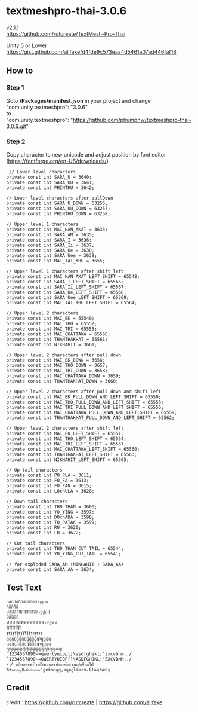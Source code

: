# textmeshpro-thai-3.0.6
v2.1.1<br>
https://github.com/rutcreate/TextMesh-Pro-Thai

Unity 5 or Lower<br>
https://gist.github.com/allfake/d4fde9c573eaa4d5461a07ad446faf18

## How to
### Step 1
Goto <b>/Packages/manifest.json</b> in your project and change<br>
"com.unity.textmeshpro": "3.0.6"<br>
to<br>
"com.unity.textmeshpro": "https://github.com/phumpnw/textmeshpro-thai-3.0.6.git"
### Step 2
Copy character to new unicode and adjust position by font editor (https://fontforge.org/en-US/downloads/)
```
 // Lower level characters 
private const int SARA_U = 3640;
private const int SARA_UU = 3641;
private const int PHINTHU = 3642;

// Lower level characters after pullDown
private const int SARA_U_DOWN = 63256;
private const int SARA_UU_DOWN = 63257;
private const int PHINTHU_DOWN = 63258;

// Upper level 1 characters
private const int MAI_HAN_AKAT = 3633;
private const int SARA_AM = 3635;
private const int SARA_I = 3636;
private const int SARA_Ii = 3637;
private const int SARA_Ue = 3638;
private const int SARA_Uee = 3639;
private const int MAI_TAI_KHU = 3655;

// Upper level 1 characters after shift left
private const int MAI_HAN_AKAT_LEFT_SHIFT = 65548;
private const int SARA_I_LEFT_SHIFT = 65566;
private const int SARA_Ii_LEFT_SHIFT = 65567;
private const int SARA_Ue_LEFT_SHIFT = 65568;
private const int SARA_Uee_LEFT_SHIFT = 65569;
private const int MAI_TAI_KHU_LEFT_SHIFT = 65564;

// Upper level 2 characters
private const int MAI_EK = 65549;
private const int MAI_THO = 65552;
private const int MAI_TRI = 65555;
private const int MAI_CHATTAWA = 65558;
private const int THANTHAKHAT = 65561;
private const int NIKHAHIT = 3661;

// Upper level 2 characters after pull down
private const int MAI_EK_DOWN = 3656;
private const int MAI_THO_DOWN = 3657;
private const int MAI_TRI_DOWN = 3658;
private const int MAI_CHATTAWA_DOWN = 3659;
private const int THANTHAKHAT_DOWN = 3660;

// Upper level 2 characters after pull down and shift left
private const int MAI_EK_PULL_DOWN_AND_LEFT_SHIFT = 65550;
private const int MAI_THO_PULL_DOWN_AND_LEFT_SHIFT = 65553;
private const int MAI_TRI_PULL_DOWN_AND_LEFT_SHIFT = 65556;
private const int MAI_CHATTAWA_PULL_DOWN_AND_LEFT_SHIFT = 65559;
private const int THANTHAKHAT_PULL_DOWN_AND_LEFT_SHIFT = 65562;

// Upper level 2 characters after shift left
private const int MAI_EK_LEFT_SHIFT = 65551;
private const int MAI_THO_LEFT_SHIFT = 65554;
private const int MAI_TRI_LEFT_SHIFT = 65557;
private const int MAI_CHATTAWA_LEFT_SHIFT = 65560;
private const int THANTHAKHAT_LEFT_SHIFT = 65563;
private const int NIKHAHIT_LEFT_SHIFT = 65565;

// Up tail characters
private const int PO_PLA = 3611;
private const int FO_FA = 3613;
private const int FO_FAN = 3615;
private const int LOchULA = 3628;

// Down tail characters
private const int THO_THAN = 3600;
private const int YO_YING = 3597;
private const int DOchADA = 3598;
private const int TO_PATAK = 3599;
private const int RU = 3620;
private const int LU = 3622;

// Cut tail characters
private const int THO_THAN_CUT_TAIL = 65544;
private const int YO_YING_CUT_TAIL = 65541;

// for exploded SARA_AM (NIKHAHIT + SARA_AA)
private const int SARA_AA = 3634;
```

## Test Text
```
กก่ก้ก๋ก๊ก็ก์กํกิกีกืกึกำกุกูกฺก
กึ่กึ้กึ๋กึ๊กึ์
ปป่ป้ป๋ป๊ป็ป์ปํปิปีปืปึปำปุปูปฺป
ปึ่ปึ้ปึ๊ปึ๋ปึ์
ฬฬ่ฬ้ฬ๋ฬ๊ฬ็ฬ์ฬํฬิฬีฬืฬึฬำฬุฬูฬฺฟ
ฬึ่ฬึ้ฬึ๊ฬึ๋ฬึ์
ฐฐ่ฐ้ฐ๋ฐ๊ฐ็ฐ์ฐํฐิฐีฐืฐึฐำฐุฐูฐฺฐ
ฏฏ่ฏ้ฏ๋ฏ๊ฏ็ฏ์ฏํฏิฏีฏืฏึฏำฏุฏูฏฺฏ
ฎฎ่ฎ้ฎ๋ฎ๊ฎ็ฎ์ฎํฎิฎีฎืฎึฎำฎุฎูฎฺฎ
ญญ่ญ้ญ๋ญ๊ญ็ญ์ญํญิญีญืญึญำญุญูญฺญ
`1234567890-=qwertyuiop[]\asdfghjkl;'zxcvbnm,./
`1234567890-=QWERTYUIOP[]\ASDFGHJKL;'ZXCVBNM,./
-ๅ/_ภถุึคตจขชๆไำพะัีรนยบลฃฟหกดเ้่าสวงผปแอิืทมใฝ
%+๑๒๓๔ู฿๕๖๗๘๙๐"ฎฑธํ๊ณฯญฐ,ฅฤฆฏโฌ็๋ษศซ.()ฉฮฺ์?ฒฬฦ
```


## Credit
credit : https://github.com/rutcreate | https://github.com/allfake
